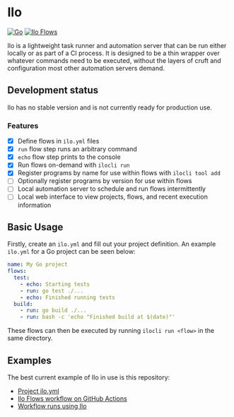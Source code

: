 # Ilo

[![Go](https://github.com/fourls/ilo/actions/workflows/build.yml/badge.svg)](https://github.com/fourls/ilo/actions/workflows/build.yml)
[![Ilo Flows](https://github.com/fourls/ilo/actions/workflows/ilo-build.yml/badge.svg)](https://github.com/fourls/ilo/actions/workflows/ilo-build.yml)

Ilo is a lightweight task runner and automation server that can be run either
locally or as part of a CI process. It is designed to be a thin wrapper over
whatever commands need to be executed, without the layers of cruft and configuration
most other automation servers demand. 

## Development status

Ilo has no stable version and is not currently ready for production use.

### Features

- [x] Define flows in `ilo.yml` files
- [x] `run` flow step runs an arbitrary command
- [x] `echo` flow step prints to the console
- [x] Run flows on-demand with `ilocli run`
- [x] Register programs by name for use within flows with `ilocli tool add`
- [ ] Optionally register programs by version for use within flows
- [ ] Local automation server to schedule and run flows intermittently
- [ ] Local web interface to view projects, flows, and recent execution information

## Basic Usage

Firstly, create an `ilo.yml` and fill out your project definition. An example `ilo.yml`
for a Go project can be seen below:

```yaml
name: My Go project
flows:
  test:
    - echo: Starting tests
    - run: go test ./...
    - echo: Finished running tests
  build:
    - run: go build ./...
    - run: bash -c 'echo "Finished build at $(date)"'
```

These flows can then be executed by running `ilocli run <flow>` in the same directory.

## Examples

The best current example of Ilo in use is this repository:

- [Project ilo.yml](ilo.yml)
- [Ilo Flows workflow on GitHub Actions](.github/workflows/ilo-build.yml)
- [Workflow runs using Ilo](https://github.com/fourls/ilo/actions/workflows/ilo-build.yml)